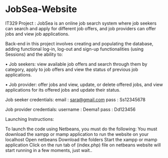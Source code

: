 # JobSea-Website
IT329 Project : JobSea is an online job search system where job seekers can search and apply for different job offers, and job providers can offer jobs and view job applications. 

Back-end in this project involves creating and populating the database, adding functional log-in, log-out and sign-up functionalities (using
Sessions) and the ability to:

• Job seekers: view available job offers and search through them by category, apply to job offers
and view the status of previous job applications.

• Job provider: offer jobs and view, update, or delete offered jobs, and view applications for its
offered jobs and update their status. 

Job seeker credentials:
email : sara@gmail.com
pass : Ss12345678

Job provider credentials:
username : Deema1
pass : Dd123456


Launching Instructions:

To launch the code using Netbeans, you must do the following:
You must download the xampp or mamp application to run the website on your localhost
Open netbeans
Download the folders
Start the xampp or mamp application
Click on the run tab of (index.php) file on netbeans
website will start running in a few moments, just wait..
